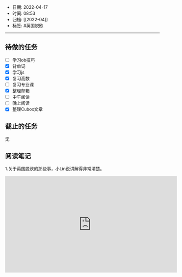 - 日期: 2022-04-17
- 时间: 08:53
- 归档: [[2022-04]]
- 标签: #英国脱欧
---

## 待做的任务

- [ ] 学习ob技巧
- [x] 背单词
- [x] 学习js
- [x] 复习高数
- [ ] 复习专业课
- [x] 整理邮箱
- [ ] 中午阅读
- [ ] 晚上阅读
- [x] 整理Cubox文章

## 截止的任务

无

## 阅读笔记

1.关于英国脱欧的那些事，小Lin说讲解得非常清楚。

<iframe width="560" height="315" src="https://www.youtube-nocookie.com/embed/SdV-U1ttWYM" title="YouTube video player" frameborder="0" allow="accelerometer; autoplay; clipboard-write; encrypted-media; gyroscope; picture-in-picture" allowfullscreen></iframe>



